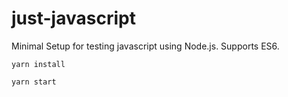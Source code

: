 # just-javascript
Minimal Setup for testing javascript using Node.js.
Supports ES6.


```yarn install```

```yarn start```
